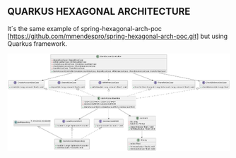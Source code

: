 ## QUARKUS HEXAGONAL ARCHITECTURE

It´s the same example of spring-hexagonal-arch-poc [https://github.com/mmendespro/spring-hexagonal-arch-poc.git] but using Quarkus framework.

![hexagonal-class-diagram.png](./docs/imgs/hexagonal-class-diagram.png)